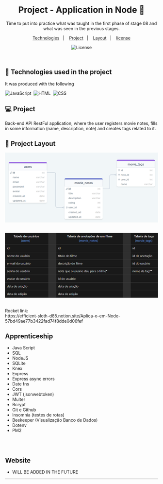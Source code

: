 <h1 align="center"> Project - Application in Node 🚀</h1>

<p align="center">
Time to put into practice what was taught in the first phase of stage 08 and what was seen in the previous stages.

<p align="center">
  <a href="#-Technologies">Technologies</a>&nbsp;&nbsp;&nbsp;|&nbsp;&nbsp;&nbsp;
  <a href="#-Project">Project</a>&nbsp;&nbsp;&nbsp;|&nbsp;&nbsp;&nbsp;
  <a href="#-Layout">Layout</a>&nbsp;&nbsp;&nbsp;|&nbsp;&nbsp;&nbsp;
  <a href="#memo-license">license</a>
</p>

<p align="center">
  <img alt="License" src="https://img.shields.io/static/v1?label=license&message=MIT&color=49AA26&labelColor=000000">
</p>

<br>

## 🚀 Technologies used in the project

It was produced with the following

![JavaScript](https://img.shields.io/badge/-JavaScript-05122A?style=flat&logo=javascript)&nbsp;
![HTML](https://img.shields.io/badge/-HTML-05122A?style=flat&logo=HTML5)&nbsp;
![CSS](https://img.shields.io/badge/-CSS-05122A?style=flat&logo=CSS3&logoColor=1572B6)&nbsp;


## 💻 Project

Back-end API RestFul application, where the user registers movie notes, fills in some information (name, description, note) and creates tags related to it.


## 🔖 Project Layout

![PRO2-1](public/Untitled.png)
<br>
<br>

![PRO2-1](public/Screenshot_9.png)

<br>
 Rocket link: 
<br>
https://efficient-sloth-d85.notion.site/Aplica-o-em-Node-57bd49ae77b3422fad74f8dde0d06fef

<br>

## Apprenticeship

- Java Script
- SQL
- NodeJS
- SQLite
- Knex
- Express
- Express async errors
- Date fns
- Cors
- JWT (jsonwebtoken)
- Multer
- Bcrypt
- Git e Github
- Insomnia (testes de rotas)
- Beekeeper (Visualização Banco de Dados)
- Dotenv
- PM2

<br>
<br>

## Website
 - WILL BE ADDED IN THE FUTURE
---